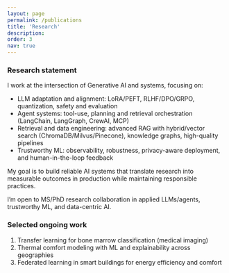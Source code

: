 ```yaml
---
layout: page
permalink: /publications
title: 'Research'
description: 
order: 3
nav: true
---
```


### Research statement
I work at the intersection of Generative AI and systems, focusing on:

- LLM adaptation and alignment: LoRA/PEFT, RLHF/DPO/GRPO, quantization, safety and evaluation
- Agent systems: tool-use, planning and retrieval orchestration (LangChain, LangGraph, CrewAI, MCP)
- Retrieval and data engineering: advanced RAG with hybrid/vector search (ChromaDB/Milvus/Pinecone), knowledge graphs, high-quality pipelines
- Trustworthy ML: observability, robustness, privacy-aware deployment, and human-in-the-loop feedback

My goal is to build reliable AI systems that translate research into measurable outcomes in production while maintaining responsible practices.

I’m open to MS/PhD research collaboration in applied LLMs/agents, trustworthy ML, and data-centric AI.

### Selected ongoing work
1) Transfer learning for bone marrow classification (medical imaging)
2) Thermal comfort modeling with ML and explainability across geographies
3) Federated learning in smart buildings for energy efficiency and comfort
